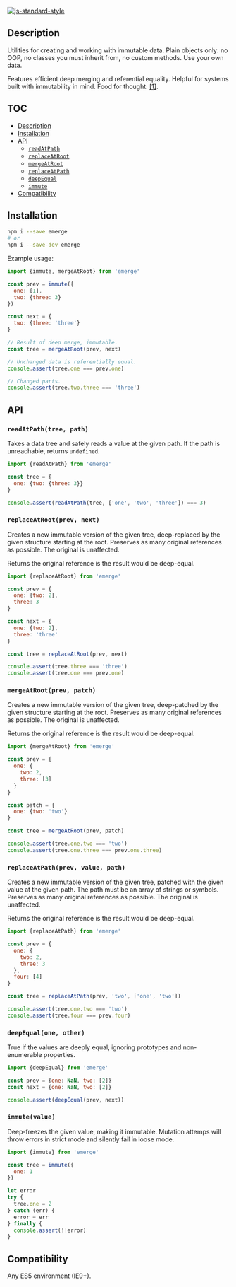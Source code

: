[![js-standard-style](https://img.shields.io/badge/code%20style-standard-brightgreen.svg?style=flat)](http://standardjs.com)

## Description

Utilities for creating and working with immutable data. Plain objects only:
no OOP, no classes you must inherit from, no custom methods. Use your own data.

Features efficient deep merging and referential equality. Helpful for systems
built with immutability in mind. Food for thought:
[[1]](https://github.com/matthiasn/talk-transcripts/blob/master/Hickey_Rich/AreWeThereYet.md).

## TOC

* [Description](#description)
* [Installation](#installation)
* [API](#api)
  * [`readAtPath`](#readatpathtree-path)
  * [`replaceAtRoot`](#replaceatrootprev-next)
  * [`mergeAtRoot`](#mergeatrootprev-patch)
  * [`replaceAtPath`](#replaceatpathprev-value-path)
  * [`deepEqual`](#deepequalone-other)
  * [`immute`](#immutevalue)
* [Compatibility](#compatibility)

## Installation

```sh
npm i --save emerge
# or
npm i --save-dev emerge
```

Example usage:

```javascript
import {immute, mergeAtRoot} from 'emerge'

const prev = immute({
  one: [1],
  two: {three: 3}
})

const next = {
  two: {three: 'three'}
}

// Result of deep merge, immutable.
const tree = mergeAtRoot(prev, next)

// Unchanged data is referentially equal.
console.assert(tree.one === prev.one)

// Changed parts.
console.assert(tree.two.three === 'three')
```

## API

### `readAtPath(tree, path)`

Takes a data tree and safely reads a value at the given path. If the path is
unreachable, returns `undefined`.

```javascript
import {readAtPath} from 'emerge'

const tree = {
  one: {two: {three: 3}}
}

console.assert(readAtPath(tree, ['one', 'two', 'three']) === 3)
```

### `replaceAtRoot(prev, next)`

Creates a new immutable version of the given tree, deep-replaced by the given
structure starting at the root. Preserves as many original references as
possible. The original is unaffected.

Returns the original reference is the result would be deep-equal.

```javascript
import {replaceAtRoot} from 'emerge'

const prev = {
  one: {two: 2},
  three: 3
}

const next = {
  one: {two: 2},
  three: 'three'
}

const tree = replaceAtRoot(prev, next)

console.assert(tree.three === 'three')
console.assert(tree.one === prev.one)
```

### `mergeAtRoot(prev, patch)`

Creates a new immutable version of the given tree, deep-patched by the given
structure starting at the root. Preserves as many original references as
possible. The original is unaffected.

Returns the original reference is the result would be deep-equal.

```javascript
import {mergeAtRoot} from 'emerge'

const prev = {
  one: {
    two: 2,
    three: [3]
  }
}

const patch = {
  one: {two: 'two'}
}

const tree = mergeAtRoot(prev, patch)

console.assert(tree.one.two === 'two')
console.assert(tree.one.three === prev.one.three)
```

### `replaceAtPath(prev, value, path)`

Creates a new immutable version of the given tree, patched with the given value
at the given path. The path must be an array of strings or symbols. Preserves as
many original references as possible. The original is unaffected.

Returns the original reference is the result would be deep-equal.

```javascript
import {replaceAtPath} from 'emerge'

const prev = {
  one: {
    two: 2,
    three: 3
  },
  four: [4]
}

const tree = replaceAtPath(prev, 'two', ['one', 'two'])

console.assert(tree.one.two === 'two')
console.assert(tree.four === prev.four)
```

### `deepEqual(one, other)`

True if the values are deeply equal, ignoring prototypes and non-enumerable
properties.

```javascript
import {deepEqual} from 'emerge'

const prev = {one: NaN, two: [2]}
const next = {one: NaN, two: [2]}

console.assert(deepEqual(prev, next))
```

### `immute(value)`

Deep-freezes the given value, making it immutable. Mutation attemps will throw
errors in strict mode and silently fail in loose mode.

```javascript
import {immute} from 'emerge'

const tree = immute({
  one: 1
})

let error
try {
  tree.one = 2
} catch (err) {
  error = err
} finally {
  console.assert(!!error)
}
```

## Compatibility

Any ES5 environment (IE9+).
